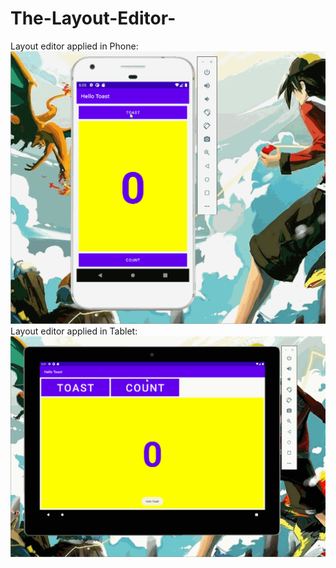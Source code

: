 # The-Layout-Editor-
Layout editor applied in Phone:
![Alt Text](gif/layoutedit.gif)
Layout editor applied in Tablet:
![Alt Text](gif/tablayoutedit.gif)
